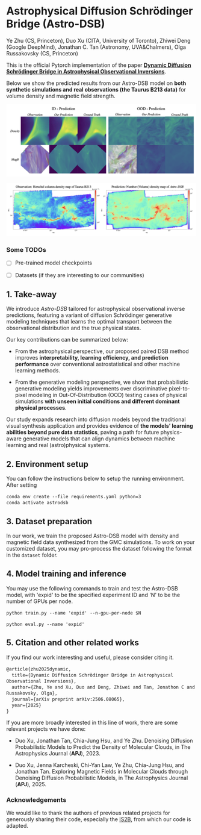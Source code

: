 # Astrophysical Diffusion Schrödinger Bridge (Astro-DSB)

Ye Zhu (CS, Princeton), Duo Xu (CITA, University of Toronto), Zhiwei Deng (Google DeepMind), Jonathan C. Tan (Astronomy, UVA&Chalmers), Olga Russakovsky (CS, Princeton)

This is the official Pytorch implementation of the paper **[Dynamic Diffusion Schrödinger Bridge in Astrophysical Observational Inversions](https://www.arxiv.org/abs/2506.08065)**. 

Below we show the predicted results from our Astro-DSB model on **both synthetic simulations and real observations (the Taurus B213 data)** for volume density and magnetic field strength.

<p align="center">
    <img src="assets/results.png" width="750">

 <p align="center">
    <img src="assets/taurus.png" width="750">


### Some TODOs

- [ ] Pre-trained model checkpoints
- [ ] Datasets (if they are interesting to our communities)


## 1. Take-away

We introduce *Astro-DSB* tailored for astrophysical observational inverse predictions, featuring a variant of diffusion Schrödinger generative modeling techniques that learns the optimal transport between the observational distribution and the true physical states. 

Our key contributions can be summarized below:

- From the astrophysical perspective, our proposed paired DSB method improves **interpretability, learning efficiency, and prediction performance** over conventional astrostatistical and other machine learning methods.

- From the generative modeling perspective, we show that probabilistic generative modeling yields improvements over discriminative pixel-to-pixel modeling in Out-Of-Distribution (OOD) testing cases of physical simulations **with unseen initial conditions and different dominant physical processes**.

Our study expands research into diffusion models beyond the traditional visual synthesis application and provides evidence of **the models’ learning abilities beyond pure data statistics**, paving a path for future physics-aware generative models that can align dynamics between machine learning and real (astro)physical systems.

## 2. Environment setup

You can follow the instructions below to setup the running environment. After setting 

```
conda env create --file requirements.yaml python=3
conda activate astrodsb
```

## 3. Dataset preparation

In our work, we train the proposed Astro-DSB model with density and magnetic field data synthesized from the GMC simulations. To work on your customized dataset, you may pro-process the dataset following the format in the ```dataset``` folder.

## 4. Model training and inference

You may use the following commands to train and test the Astro-DSB model, with 'expid' to be the specified experiment ID and 'N' to be the number of GPUs per node.

```
python train.py --name 'expid' --n-gpu-per-node $N
```

```
python eval.py --name 'expid' 
```

## 5. Citation and other related works

If you find our work interesting and useful, please consider citing it.
```
@article{zhu2025dynamic,
  title={Dynamic Diffusion Schrödinger Bridge in Astrophysical Observational Inversions},
  author={Zhu, Ye and Xu, Duo and Deng, Zhiwei and Tan, Jonathon C and Russakovsky, Olga},
  journal={arXiv preprint arXiv:2506.08065},
  year={2025}
}
```

If you are more broadly interested in this line of work, there are some relevant projects we have done:

- Duo Xu, Jonathan Tan, Chia-Jung Hsu, and Ye Zhu. Denoising Diffusion Probabilistic Models to Predict the Density of Molecular Clouds, in The Astrophysics Journal (**APJ**), 2023.

- Duo Xu, Jenna Karcheski, Chi-Yan Law, Ye Zhu, Chia-Jung Hsu, and Jonathan Tan. Exploring Magnetic Fields in Molecular Clouds through Denoising Diffusion Probabilistic Models, in The Astrophysics Journal (**APJ**), 2025. 


### Acknowledgements

We would like to thank the authors of previous related projects for generously sharing their code, especially the [IS2B](https://github.com/NVlabs/I2SB), from which our code is adapted.
